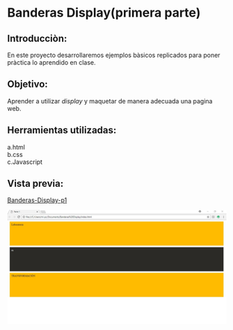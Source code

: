 Banderas Display(primera parte)
===
Introducciòn:
---
En este proyecto desarrollaremos ejemplos bàsicos replicados para poner pràctica lo aprendido en clase.


Objetivo:
---
Aprender a utilizar *display* y maquetar de manera adecuada una pagina web.



Herramientas utilizadas:
---
a.html  
b.css  
c.Javascript  

Vista previa:
---
[Banderas-Display-p1](https://natalycortez.github.io/Banderas-Display-P1/.)

![BDP1](https://raw.githubusercontent.com/NatalyCortez/Banderas-Display-P1/master/assents/BanderaDisplay1.JPG)
